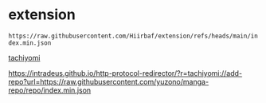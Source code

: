 # extension
`https://raw.githubusercontent.com/Hiirbaf/extension/refs/heads/main/index.min.json`

[tachiyomi](https://intradeus.github.io/http-protocol-redirector/?r=tachiyomi://add-repo?url=https://raw.githubusercontent.com/Hiirbaf/extension/refs/heads/main/index.min.json)

https://intradeus.github.io/http-protocol-redirector/?r=tachiyomi://add-repo?url=https://raw.githubusercontent.com/yuzono/manga-repo/repo/index.min.json
